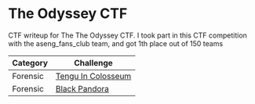 # The Odyssey CTF
CTF writeup for The The Odyssey CTF. I took part in this CTF competition with the aseng_fans_club team, and got 1th place out of 150 teams

| Category | Challenge |
| --- | --- |
| Forensic | [Tengu In Colosseum](/The%20Odyssey%20CTF/Black%20Pandora/)
| Forensic | [Black Pandora](/The%20Odyssey%20CTF/Tengu%20In%20Colosseum/)